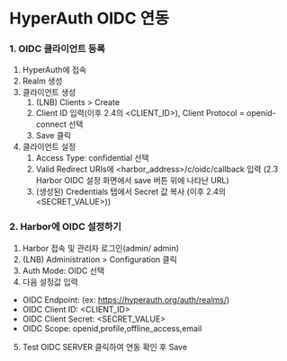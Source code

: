 # HyperAuth OIDC 연동

### 1. OIDC 클라이언트 등록
    
1. HyperAuth에 접속
2. Realm 생성
3. 클라이언트 생성
   1. (LNB) Clients > Create
   2. Client ID 입력(이후 2.4의 <CLIENT_ID>), Client Protocol = openid-connect 선택 
   3. Save 클릭
4. 클라이언트 설정
    1. Access Type: confidential 선택
    2. Valid Redirect URIs에 <harbor_address>/c/oidc/callback 입력 (2.3 Harbor OIDC 설정 화면에서 save 버튼 위에 나타난 URL)
    3. (생성된) Credentials 탭에서 Secret 값 복사 (이후 2.4의 <SECRET_VALUE>))

### 2. Harbor에 OIDC 설정하기

1. Harbor 접속 및 관리자 로그인(admin/ admin)
2. (LNB) Administration > Configuration 클릭
3. Auth Mode: OIDC 선택
4. 다음 설정값 입력
- OIDC Endpoint: (ex: https://hyperauth.org/auth/realms/<REALM>)
- OIDC Client ID: <CLIENT_ID>
- OIDC Client Secret: <SECRET_VALUE>
- OIDC Scope: openid,profile,offline_access,email
5. Test OIDC SERVER 클릭하여 연동 확인 후 Save
